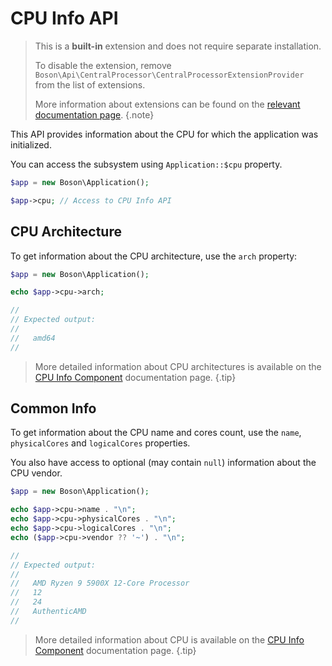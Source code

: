 # CPU Info API

> This is a **built-in** extension and does not require separate installation.
>
> To disable the extension, remove `Boson\Api\CentralProcessor\CentralProcessorExtensionProvider` 
> from the list of extensions.
>
> More information about extensions can be found on the [relevant documentation 
> page](../03.application/application-extensions.md).
{.note}

This API provides information about the CPU for which the
application was initialized.

You can access the subsystem using `Application::$cpu` property.

```php
$app = new Boson\Application();

$app->cpu; // Access to CPU Info API
```

## CPU Architecture

To get information about the CPU architecture, use the `arch` property:

```php
$app = new Boson\Application();

echo $app->cpu->arch;

//
// Expected output:
//
//   amd64
//
```

> More detailed information about CPU architectures is available on the 
> [CPU Info Component](../07.components/cpu-info.md#cpu-architecture) 
> documentation page.
{.tip}

## Common Info

To get information about the CPU name and cores count, use the `name`,
`physicalCores` and `logicalCores` properties.

You also have access to optional (may contain `null`) information about 
the CPU vendor.

```php
$app = new Boson\Application();

echo $app->cpu->name . "\n";
echo $app->cpu->physicalCores . "\n";
echo $app->cpu->logicalCores . "\n";
echo ($app->cpu->vendor ?? '~') . "\n";

//
// Expected output:
//
//   AMD Ryzen 9 5900X 12-Core Processor
//   12
//   24
//   AuthenticAMD
//
```

> More detailed information about CPU is available on the
> [CPU Info Component](../07.components/cpu-info.md#basic-information)
> documentation page.
{.tip}